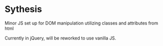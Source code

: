 # Sythesis

Minor JS set up for DOM manipulation utilizing classes and attributes from html

Currently in jQuery, will be reworked to use vanilla JS. 
